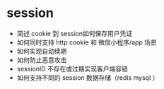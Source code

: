 # session

- 简述 cookie 到 session如何保存用户凭证
- 如何同时支持 http cookie 和 微信小程序/app 场景
- 如何实现自动续期
- 如何防止恶意攻击
- sessionID 不存在或过期实现客户端容错
- 如何支持不同的 session 数据存储（redis mysql ）
 